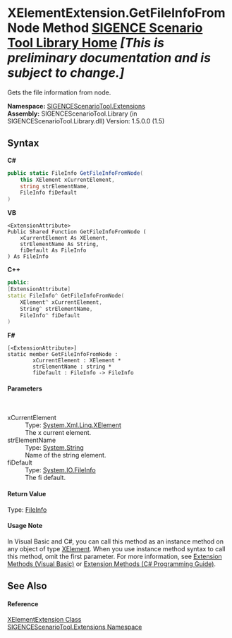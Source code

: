# XElementExtension.GetFileInfoFromNode Method <a href="https://github.com/ObiWanLansi/SIGENCE-Scenario-Tool">SIGENCE Scenario Tool Library Home</a> _**\[This is preliminary documentation and is subject to change.\]**_

Gets the file information from node.

**Namespace:**&nbsp;<a href="f2af11f5-ae9d-3dcc-a4a9-ba07a037925f.md">SIGENCEScenarioTool.Extensions</a><br />**Assembly:**&nbsp;SIGENCEScenarioTool.Library (in SIGENCEScenarioTool.Library.dll) Version: 1.5.0.0 (1.5)

## Syntax

**C#**<br />
``` C#
public static FileInfo GetFileInfoFromNode(
	this XElement xCurrentElement,
	string strElementName,
	FileInfo fiDefault
)
```

**VB**<br />
``` VB
<ExtensionAttribute>
Public Shared Function GetFileInfoFromNode ( 
	xCurrentElement As XElement,
	strElementName As String,
	fiDefault As FileInfo
) As FileInfo
```

**C++**<br />
``` C++
public:
[ExtensionAttribute]
static FileInfo^ GetFileInfoFromNode(
	XElement^ xCurrentElement, 
	String^ strElementName, 
	FileInfo^ fiDefault
)
```

**F#**<br />
``` F#
[<ExtensionAttribute>]
static member GetFileInfoFromNode : 
        xCurrentElement : XElement * 
        strElementName : string * 
        fiDefault : FileInfo -> FileInfo 

```


#### Parameters
&nbsp;<dl><dt>xCurrentElement</dt><dd>Type: <a href="http://msdn2.microsoft.com/en-us/library/bb340098" target="_blank">System.Xml.Linq.XElement</a><br />The x current element.</dd><dt>strElementName</dt><dd>Type: <a href="http://msdn2.microsoft.com/en-us/library/s1wwdcbf" target="_blank">System.String</a><br />Name of the string element.</dd><dt>fiDefault</dt><dd>Type: <a href="http://msdn2.microsoft.com/en-us/library/akth6b1k" target="_blank">System.IO.FileInfo</a><br />The fi default.</dd></dl>

#### Return Value
Type: <a href="http://msdn2.microsoft.com/en-us/library/akth6b1k" target="_blank">FileInfo</a><br />

#### Usage Note
In Visual Basic and C#, you can call this method as an instance method on any object of type <a href="http://msdn2.microsoft.com/en-us/library/bb340098" target="_blank">XElement</a>. When you use instance method syntax to call this method, omit the first parameter. For more information, see <a href="http://msdn.microsoft.com/en-us/library/bb384936.aspx">Extension Methods (Visual Basic)</a> or <a href="http://msdn.microsoft.com/en-us/library/bb383977.aspx">Extension Methods (C# Programming Guide)</a>.

## See Also


#### Reference
<a href="37d98cab-9eaf-9109-4126-dc3d0c055a97.md">XElementExtension Class</a><br /><a href="f2af11f5-ae9d-3dcc-a4a9-ba07a037925f.md">SIGENCEScenarioTool.Extensions Namespace</a><br />